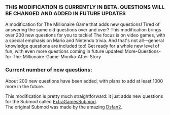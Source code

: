 ### THIS MODIFICATION IS CURRENTLY IN BETA. QUESTIONS WILL BE CHANGED AND ADDED IN FUTURE UPDATES
A modification for The Millionaire Game that adds new questions!
Tired of answering the same old questions over and over? 
This modification brings over 200 new questions for you to tackle! The focus is on video games, with a special emphasis on 
Mario and Nintendo trivia. And that's not all—general knowledge questions are included too! Get ready for a whole new level of fun, with even more questions coming in future updates! More-Questions-for-The-Millionaire-Game-Monika-After-Story

### Current number of new questions: 
About 200 new questions have been added, with plans to add at least 1000 more in the future.

This modification is pretty much straightforward: it just adds new questions for the Submod called [ExtraGamesSubmod](https://github.com/Dsfan2/ExtraGamesSubmod?tab=readme-ov-file#current-games).  
The original Submod was made by the amazing [Dsfan2](https://github.com/Dsfan2).
